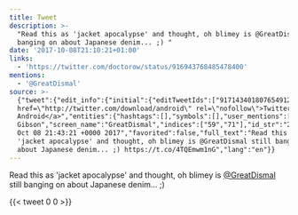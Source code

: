 ```yaml
---
title: Tweet
description: >-
  "Read this as 'jacket apocalypse' and thought, oh blimey is @GreatDismal still
  banging on about Japanese denim... ;) "
date: '2017-10-08T21:10:21+01:00'
links:
  - 'https://twitter.com/doctorow/status/916943768485478400'
mentions:
  - '@GreatDismal'
source: >-
  {"tweet":{"edit_info":{"initial":{"editTweetIds":["917143401807654912"],"editableUntil":"2017-10-08T22:43:21.348Z","editsRemaining":"5","isEditEligible":true}},"retweeted":false,"source":"<a
  href=\"http://twitter.com/download/android\" rel=\"nofollow\">Twitter for
  Android</a>","entities":{"hashtags":[],"symbols":[],"user_mentions":[{"name":"William
  Gibson","screen_name":"GreatDismal","indices":["59","71"],"id_str":"28049003","id":"28049003"}],"urls":[{"url":"https://t.co/4TQEmwm1nG","expanded_url":"https://twitter.com/doctorow/status/916943768485478400","display_url":"twitter.com/doctorow/statu…","indices":["116","139"]}]},"display_text_range":["0","139"],"favorite_count":"0","id_str":"917143401807654912","truncated":false,"retweet_count":"0","id":"917143401807654912","possibly_sensitive":false,"created_at":"Sun
  Oct 08 21:43:21 +0000 2017","favorited":false,"full_text":"Read this as
  'jacket apocalypse' and thought, oh blimey is @GreatDismal still banging on
  about Japanese denim... ;) https://t.co/4TQEmwm1nG","lang":"en"}}
---
```

Read this as 'jacket apocalypse' and thought, oh blimey is [@GreatDismal](https://twitter.com/@GreatDismal) still banging on about Japanese denim... ;) 
    
{{< tweet 0 0 >}}
    
